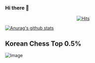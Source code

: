 ### Hi there 👋

<!--
**swift-man/swift-man** is a ✨ _special_ ✨ repository because its `README.md` (this file) appears on your GitHub profile.

Here are some ideas to get you started:

- 🔭 I’m currently working on ...
- 🌱 I’m currently learning ...
- 👯 I’m looking to collaborate on ...
- 🤔 I’m looking for help with ...
- 💬 Ask me about ...
- 📫 How to reach me: ...
- 😄 Pronouns: ...
- ⚡ Fun fact: ...
-->
<div align=center>

[![Hits](https://hits.seeyoufarm.com/api/count/incr/badge.svg?url=https%3A%2F%2Fgithub.com%2Fswift-man%2Fhit-counter&count_bg=%2379C83D&title_bg=%23555555&icon=&icon_color=%23E7E7E7&title=hits&edge_flat=false)](https://hits.seeyoufarm.com)

</div>


[![Anurag's github stats](https://github-readme-stats.vercel.app/api?username=swift-man)](https://github.com/anuraghazra/github-readme-stats)

## Korean Chess Top 0.5%
![Image](https://drive.google.com/uc?export=view&id=1-8qx2gWN1azySTJu8PFyhKzaQIEQzEhr)
